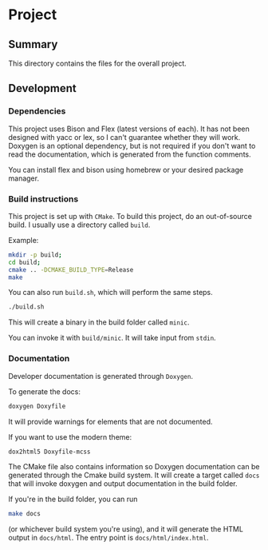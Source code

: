 # Project

## Summary

This directory contains the files for the overall project.

## Development

### Dependencies

This project uses Bison and Flex (latest versions of each). It has not been
designed with yacc or lex, so I can't guarantee whether they will work.
Doxygen is an optional dependency, but is not required if you don't want to
read the documentation, which is generated from the function comments.

You can install flex and bison using homebrew or your desired package
manager.

### Build instructions

This project is set up with `CMake`. To build this project, do an
out-of-source build. I usually use a directory called `build`.

Example:
```sh
mkdir -p build;
cd build;
cmake .. -DCMAKE_BUILD_TYPE=Release
make
```
You can also run `build.sh`, which will perform the same steps.
```sh
./build.sh
```
This will create a binary in the build folder called `minic`.

You can invoke it with `build/minic`. It will take input from
`stdin`.

### Documentation

Developer documentation is generated through `Doxygen`.

To generate the docs:
```sh
doxygen Doxyfile
```
It will provide warnings for elements that are not documented.

If you want to use the modern theme:
```sh
dox2html5 Doxyfile-mcss
```
The CMake file also contains information so Doxygen documentation can be
generated through the Cmake build system. It will create a target called
`docs` that will invoke doxygen and output documentation in the build
folder.

If you're in the build folder, you can run
```sh
make docs
```
(or whichever build system you're using), and it will generate the HTML output
in `docs/html`. The entry point is `docs/html/index.html`.
